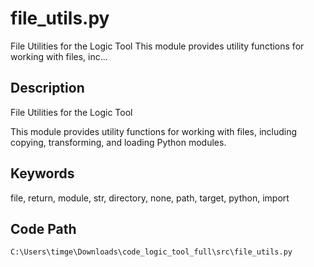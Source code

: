 # file_utils.py

File Utilities for the Logic Tool This module provides utility functions for working with files, inc...

## Description

File Utilities for the Logic Tool

This module provides utility functions for working with files,
including copying, transforming, and loading Python modules.

## Keywords

file, return, module, str, directory, none, path, target, python, import

## Code Path

`C:\Users\timge\Downloads\code_logic_tool_full\src\file_utils.py`

